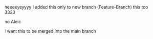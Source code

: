 heeeeyeyyyy
I added this only to new branch (Feature-Branch)
this too  3333

no
Aleic

I want this to be merged into the main branch
